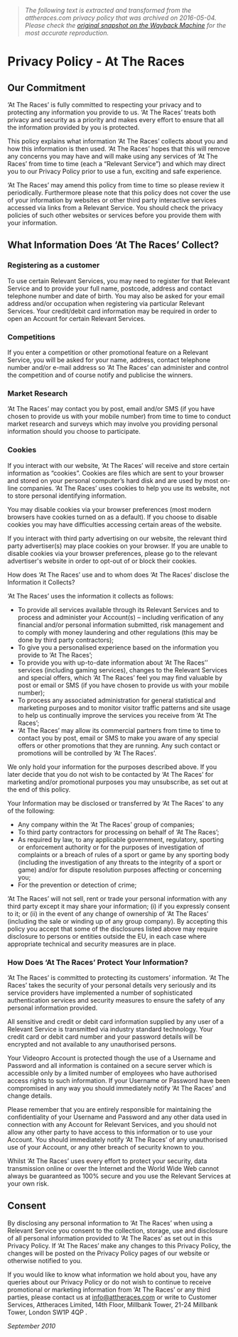 > *The following text is extracted and transformed from the attheraces.com privacy policy that was archived on 2016-05-04. Please check the [original snapshot on the Wayback Machine](https://web.archive.org/web/20160504023036id_/http%3A//www.attheraces.com/privacy-policy) for the most accurate reproduction.*

# Privacy Policy - At The Races

## Our Commitment

‘At The Races’ is fully committed to respecting your privacy and to protecting any information you provide to us. ‘At The Races’ treats both privacy and security as a priority and makes every effort to ensure that all the information provided by you is protected. 

This policy explains what information ‘At The Races’ collects about you and how this information is then used. ‘At The Races’ hopes that this will remove any concerns you may have and will make using any services of ‘At The Races’ from time to time (each a “Relevant Service”) and which may direct you to our Privacy Policy prior to use a fun, exciting and safe experience. 

‘At The Races’ may amend this policy from time to time so please review it periodically. Furthermore please note that this policy does not cover the use of your information by websites or other third party interactive services accessed via links from a Relevant Service. You should check the privacy policies of such other websites or services before you provide them with your information.

## What Information Does ‘At The Races’ Collect?

### Registering as a customer

To use certain Relevant Services, you may need to register for that Relevant Service and to provide your full name, postcode, address and contact telephone number and date of birth. You may also be asked for your email address and/or occupation when registering via particular Relevant Services. Your credit/debit card information may be required in order to open an Account for certain Relevant Services.

### Competitions

If you enter a competition or other promotional feature on a Relevant Service, you will be asked for your name, address, contact telephone number and/or e-mail address so ‘At The Races’ can administer and control the competition and of course notify and publicise the winners.

### Market Research

‘At The Races’ may contact you by post, email and/or SMS (if you have chosen to provide us with your mobile number) from time to time to conduct market research and surveys which may involve you providing personal information should you choose to participate.

### Cookies

If you interact with our website, ‘At The Races’ will receive and store certain information as “cookies”. Cookies are files which are sent to your browser and stored on your personal computer’s hard disk and are used by most on-line companies. ‘At The Races’ uses cookies to help you use its website, not to store personal identifying information.

You may disable cookies via your browser preferences (most modern browsers have cookies turned on as a default). If you choose to disable cookies you may have difficulties accessing certain areas of the website. 

If you interact with third party advertising on our website, the relevant third party advertiser(s) may place cookies on your browser. If you are unable to disable cookies via your browser preferences, please go to the relevant advertiser's website in order to opt-out of or block their cookies. 

How does ‘At The Races’ use and to whom does ‘At The Races’ disclose the Information it Collects?

‘At The Races’ uses the information it collects as follows:

  * To provide all services available through its Relevant Services and to process and administer your Account(s) – including verification of any financial and/or personal information submitted, risk management and to comply with money laundering and other regulations (this may be done by third party contractors);
  * To give you a personalised experience based on the information you provide to ‘At The Races’;
  * To provide you with up-to-date information about ‘At The Races’’ services (including gaming services), changes to the Relevant Services and special offers, which ‘At The Races’ feel you may find valuable by post or email or SMS (if you have chosen to provide us with your mobile number);
  * To process any associated administration for general statistical and marketing purposes and to monitor visitor traffic patterns and site usage to help us continually improve the services you receive from ‘At The Races’;
  * ‘At The Races’ may allow its commercial partners from time to time to contact you by post, email or SMS to make you aware of any special offers or other promotions that they are running. Any such contact or promotions will be controlled by ‘At The Races’.



We only hold your information for the purposes described above. If you later decide that you do not wish to be contacted by ‘At The Races’ for marketing and/or promotional purposes you may unsubscribe, as set out at the end of this policy.

Your Information may be disclosed or transferred by ‘At The Races’ to any of the following:

  * Any company within the ‘At The Races’ group of companies;
  * To third party contractors for processing on behalf of ‘At The Races’;
  * As required by law, to any applicable government, regulatory, sporting or enforcement authority or for the purposes of investigation of complaints or a breach of rules of a sport or game by any sporting body (including the investigation of any threats to the integrity of a sport or game) and/or for dispute resolution purposes affecting or concerning you;
  * For the prevention or detection of crime;



‘At The Races’ will not sell, rent or trade your personal information with any third party except it may share your information; (i) if you expressly consent to it; or (ii) in the event of any change of ownership of ‘At The Races’ (including the sale or winding up of any group company). By accepting this policy you accept that some of the disclosures listed above may require disclosure to persons or entities outside the EU, in each case where appropriate technical and security measures are in place.

### How Does ‘At The Races’ Protect Your Information?

‘At The Races’ is committed to protecting its customers’ information. ‘At The Races’ takes the security of your personal details very seriously and its service providers have implemented a number of sophisticated authentication services and security measures to ensure the safety of any personal information provided. 

All sensitive and credit or debit card information supplied by any user of a Relevant Service is transmitted via industry standard technology. Your credit card or debit card number and your password details will be encrypted and not available to any unauthorised persons. 

Your Videopro Account is protected though the use of a Username and Password and all information is contained on a secure server which is accessible only by a limited number of employees who have authorised access rights to such information. If your Username or Password have been compromised in any way you should immediately notify ‘At The Races’ and change details.

Please remember that you are entirely responsible for maintaining the confidentiality of your Username and Password and any other data used in connection with any Account for Relevant Services, and you should not allow any other party to have access to this information or to use your Account. You should immediately notify ‘At The Races’ of any unauthorised use of your Account, or any other breach of security known to you.

Whilst ‘At The Races’ uses every effort to protect your security, data transmission online or over the Internet and the World Wide Web cannot always be guaranteed as 100% secure and you use the Relevant Services at your own risk.

## Consent

By disclosing any personal information to ‘At The Races’ when using a Relevant Service you consent to the collection, storage, use and disclosure of all personal information provided to ‘At The Races’ as set out in this Privacy Policy. If ‘At The Races’ make any changes to this Privacy Policy, the changes will be posted on the Privacy Policy pages of our website or otherwise notified to you.

If you would like to know what information we hold about you, have any queries about our Privacy Policy or do not wish to continue to receive promotional or marketing information from ‘At The Races’ or any third parties, please contact us at info@attheraces.com or write to Customer Services, Attheraces Limited, 14th Floor, Millbank Tower, 21-24 Millbank Tower, London SW1P 4QP .

_September 2010_
